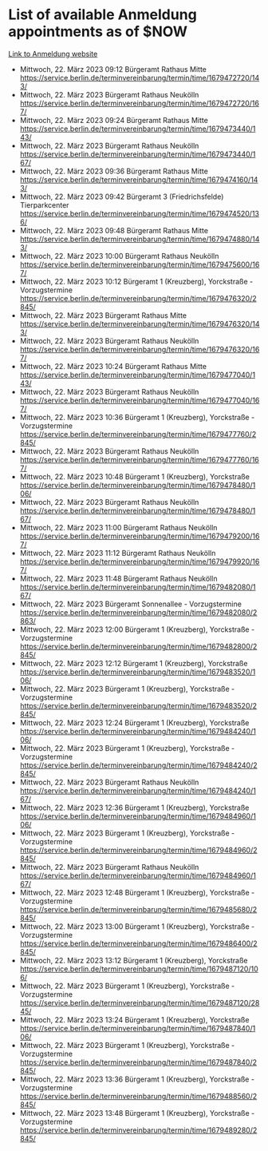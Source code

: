 # List of available Anmeldung appointments as of $NOW
[Link to Anmeldung website](https://service.berlin.de/terminvereinbarung/termin/tag.php?termin=1&anliegen[]=120686&dienstleisterlist=122210,122217,327316,122219,327312,122227,327314,122231,327346,122243,327348,122254,122252,329742,122260,329745,122262,329748,122271,327278,122273,327274,122277,327276,330436,122280,327294,122282,327290,122284,327292,122291,327270,122285,327266,122286,327264,122296,327268,150230,329760,122297,327286,122294,327284,122312,329763,122314,329775,122304,327330,122311,327334,122309,327332,317869,122281,327352,122279,329772,122283,122276,327324,122274,327326,122267,329766,122246,327318,122251,327320,122257,327322,122208,327298,122226,327300&herkunft=http%3A%2F%2Fservice.berlin.de%2Fdienstleistung%2F120686%2F)
- Mittwoch, 22. März 2023 09:12 Bürgeramt Rathaus Mitte https://service.berlin.de/terminvereinbarung/termin/time/1679472720/143/
- Mittwoch, 22. März 2023  Bürgeramt Rathaus Neukölln https://service.berlin.de/terminvereinbarung/termin/time/1679472720/167/
- Mittwoch, 22. März 2023 09:24 Bürgeramt Rathaus Mitte https://service.berlin.de/terminvereinbarung/termin/time/1679473440/143/
- Mittwoch, 22. März 2023  Bürgeramt Rathaus Neukölln https://service.berlin.de/terminvereinbarung/termin/time/1679473440/167/
- Mittwoch, 22. März 2023 09:36 Bürgeramt Rathaus Mitte https://service.berlin.de/terminvereinbarung/termin/time/1679474160/143/
- Mittwoch, 22. März 2023 09:42 Bürgeramt 3 (Friedrichsfelde) Tierparkcenter https://service.berlin.de/terminvereinbarung/termin/time/1679474520/136/
- Mittwoch, 22. März 2023 09:48 Bürgeramt Rathaus Mitte https://service.berlin.de/terminvereinbarung/termin/time/1679474880/143/
- Mittwoch, 22. März 2023 10:00 Bürgeramt Rathaus Neukölln https://service.berlin.de/terminvereinbarung/termin/time/1679475600/167/
- Mittwoch, 22. März 2023 10:12 Bürgeramt 1 (Kreuzberg), Yorckstraße - Vorzugstermine https://service.berlin.de/terminvereinbarung/termin/time/1679476320/2845/
- Mittwoch, 22. März 2023  Bürgeramt Rathaus Mitte https://service.berlin.de/terminvereinbarung/termin/time/1679476320/143/
- Mittwoch, 22. März 2023  Bürgeramt Rathaus Neukölln https://service.berlin.de/terminvereinbarung/termin/time/1679476320/167/
- Mittwoch, 22. März 2023 10:24 Bürgeramt Rathaus Mitte https://service.berlin.de/terminvereinbarung/termin/time/1679477040/143/
- Mittwoch, 22. März 2023  Bürgeramt Rathaus Neukölln https://service.berlin.de/terminvereinbarung/termin/time/1679477040/167/
- Mittwoch, 22. März 2023 10:36 Bürgeramt 1 (Kreuzberg), Yorckstraße - Vorzugstermine https://service.berlin.de/terminvereinbarung/termin/time/1679477760/2845/
- Mittwoch, 22. März 2023  Bürgeramt Rathaus Neukölln https://service.berlin.de/terminvereinbarung/termin/time/1679477760/167/
- Mittwoch, 22. März 2023 10:48 Bürgeramt 1 (Kreuzberg), Yorckstraße https://service.berlin.de/terminvereinbarung/termin/time/1679478480/106/
- Mittwoch, 22. März 2023  Bürgeramt Rathaus Neukölln https://service.berlin.de/terminvereinbarung/termin/time/1679478480/167/
- Mittwoch, 22. März 2023 11:00 Bürgeramt Rathaus Neukölln https://service.berlin.de/terminvereinbarung/termin/time/1679479200/167/
- Mittwoch, 22. März 2023 11:12 Bürgeramt Rathaus Neukölln https://service.berlin.de/terminvereinbarung/termin/time/1679479920/167/
- Mittwoch, 22. März 2023 11:48 Bürgeramt Rathaus Neukölln https://service.berlin.de/terminvereinbarung/termin/time/1679482080/167/
- Mittwoch, 22. März 2023  Bürgeramt Sonnenallee - Vorzugstermine https://service.berlin.de/terminvereinbarung/termin/time/1679482080/2863/
- Mittwoch, 22. März 2023 12:00 Bürgeramt 1 (Kreuzberg), Yorckstraße - Vorzugstermine https://service.berlin.de/terminvereinbarung/termin/time/1679482800/2845/
- Mittwoch, 22. März 2023 12:12 Bürgeramt 1 (Kreuzberg), Yorckstraße https://service.berlin.de/terminvereinbarung/termin/time/1679483520/106/
- Mittwoch, 22. März 2023  Bürgeramt 1 (Kreuzberg), Yorckstraße - Vorzugstermine https://service.berlin.de/terminvereinbarung/termin/time/1679483520/2845/
- Mittwoch, 22. März 2023 12:24 Bürgeramt 1 (Kreuzberg), Yorckstraße https://service.berlin.de/terminvereinbarung/termin/time/1679484240/106/
- Mittwoch, 22. März 2023  Bürgeramt 1 (Kreuzberg), Yorckstraße - Vorzugstermine https://service.berlin.de/terminvereinbarung/termin/time/1679484240/2845/
- Mittwoch, 22. März 2023  Bürgeramt Rathaus Neukölln https://service.berlin.de/terminvereinbarung/termin/time/1679484240/167/
- Mittwoch, 22. März 2023 12:36 Bürgeramt 1 (Kreuzberg), Yorckstraße https://service.berlin.de/terminvereinbarung/termin/time/1679484960/106/
- Mittwoch, 22. März 2023  Bürgeramt 1 (Kreuzberg), Yorckstraße - Vorzugstermine https://service.berlin.de/terminvereinbarung/termin/time/1679484960/2845/
- Mittwoch, 22. März 2023  Bürgeramt Rathaus Neukölln https://service.berlin.de/terminvereinbarung/termin/time/1679484960/167/
- Mittwoch, 22. März 2023 12:48 Bürgeramt 1 (Kreuzberg), Yorckstraße - Vorzugstermine https://service.berlin.de/terminvereinbarung/termin/time/1679485680/2845/
- Mittwoch, 22. März 2023 13:00 Bürgeramt 1 (Kreuzberg), Yorckstraße - Vorzugstermine https://service.berlin.de/terminvereinbarung/termin/time/1679486400/2845/
- Mittwoch, 22. März 2023 13:12 Bürgeramt 1 (Kreuzberg), Yorckstraße https://service.berlin.de/terminvereinbarung/termin/time/1679487120/106/
- Mittwoch, 22. März 2023  Bürgeramt 1 (Kreuzberg), Yorckstraße - Vorzugstermine https://service.berlin.de/terminvereinbarung/termin/time/1679487120/2845/
- Mittwoch, 22. März 2023 13:24 Bürgeramt 1 (Kreuzberg), Yorckstraße https://service.berlin.de/terminvereinbarung/termin/time/1679487840/106/
- Mittwoch, 22. März 2023  Bürgeramt 1 (Kreuzberg), Yorckstraße - Vorzugstermine https://service.berlin.de/terminvereinbarung/termin/time/1679487840/2845/
- Mittwoch, 22. März 2023 13:36 Bürgeramt 1 (Kreuzberg), Yorckstraße - Vorzugstermine https://service.berlin.de/terminvereinbarung/termin/time/1679488560/2845/
- Mittwoch, 22. März 2023 13:48 Bürgeramt 1 (Kreuzberg), Yorckstraße - Vorzugstermine https://service.berlin.de/terminvereinbarung/termin/time/1679489280/2845/
